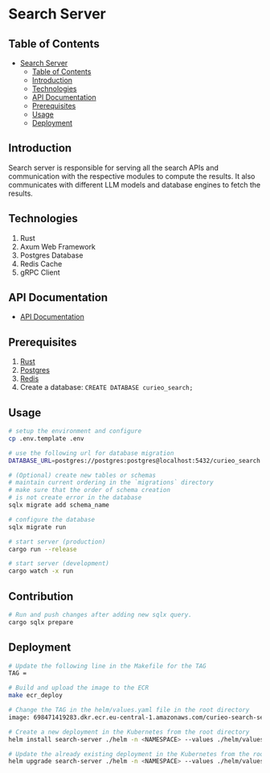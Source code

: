 # Search Server

## Table of Contents
- [Search Server](#search-server)
  - [Table of Contents](#table-of-contents)
  - [Introduction](#introduction)
  - [Technologies](#technologies)
  - [API Documentation](#api-documentation)
  - [Prerequisites](#prerequisites)
  - [Usage](#usage)
  - [Deployment](#deployment)

## Introduction
Search server is responsible for serving all the search APIs and communication with the respective modules to compute the results. It also communicates with different LLM models and database engines to fetch the results.

## Technologies
1. Rust
2. Axum Web Framework
3. Postgres Database
4. Redis Cache
5. gRPC Client

## API Documentation
- [API Documentation](./documentation/search-api.md)

## Prerequisites
1. [Rust](https://www.rust-lang.org/tools/install)
2. [Postgres](https://www.postgresql.org/download/)
3. [Redis](https://redis.io/docs/latest/operate/oss_and_stack/install/install-redis/)
4. Create a database: `CREATE DATABASE curieo_search;`

## Usage
```bash
# setup the environment and configure
cp .env.template .env

# use the following url for database migration
DATABASE_URL=postgres://postgres:postgres@localhost:5432/curieo_search

# (Optional) create new tables or schemas
# maintain current ordering in the `migrations` directory
# make sure that the order of schema creation 
# is not create error in the database
sqlx migrate add schema_name

# configure the database
sqlx migrate run

# start server (production)
cargo run --release

# start server (development)
cargo watch -x run
```

## Contribution
```bash
# Run and push changes after adding new sqlx query.
cargo sqlx prepare
```

## Deployment
```bash
# Update the following line in the Makefile for the TAG
TAG = 

# Build and upload the image to the ECR
make ecr_deploy

# Change the TAG in the helm/values.yaml file in the root directory
image: 698471419283.dkr.ecr.eu-central-1.amazonaws.com/curieo-search-server:<TAG>

# Create a new deployment in the Kubernetes from the root directory
helm install search-server ./helm -n <NAMESPACE> --values ./helm/values.yaml

# Update the already existing deployment in the Kubernetes from the root directory
helm upgrade search-server ./helm -n <NAMESPACE> --values ./helm/values.yaml
```
